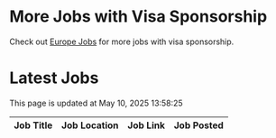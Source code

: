 # More Jobs with Visa Sponsorship

Check out [Europe Jobs](https://github.com/sureshparimi/europejobs#latest-jobs) for more jobs with visa sponsorship.

# Latest Jobs

This page is updated at May 10, 2025 13:58:25

| Job Title | Job Location | Job Link | Job Posted |
| --- | --- | --- | --- |

